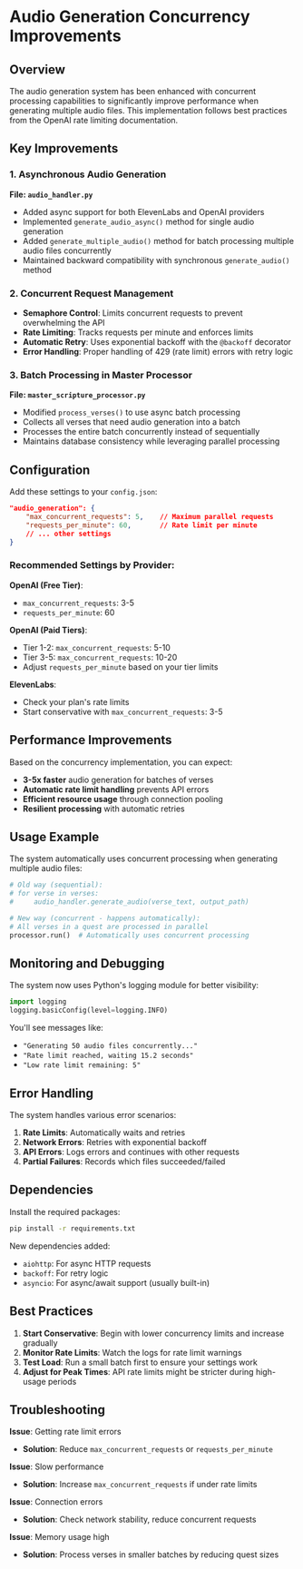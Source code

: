 # Audio Generation Concurrency Improvements

## Overview

The audio generation system has been enhanced with concurrent processing capabilities to significantly improve performance when generating multiple audio files. This implementation follows best practices from the OpenAI rate limiting documentation.

## Key Improvements

### 1. Asynchronous Audio Generation

**File: `audio_handler.py`**

- Added async support for both ElevenLabs and OpenAI providers
- Implemented `generate_audio_async()` method for single audio generation
- Added `generate_multiple_audio()` method for batch processing multiple audio files concurrently
- Maintained backward compatibility with synchronous `generate_audio()` method

### 2. Concurrent Request Management

- **Semaphore Control**: Limits concurrent requests to prevent overwhelming the API
- **Rate Limiting**: Tracks requests per minute and enforces limits
- **Automatic Retry**: Uses exponential backoff with the `@backoff` decorator
- **Error Handling**: Proper handling of 429 (rate limit) errors with retry logic

### 3. Batch Processing in Master Processor

**File: `master_scripture_processor.py`**

- Modified `process_verses()` to use async batch processing
- Collects all verses that need audio generation into a batch
- Processes the entire batch concurrently instead of sequentially
- Maintains database consistency while leveraging parallel processing

## Configuration

Add these settings to your `config.json`:

```json
"audio_generation": {
    "max_concurrent_requests": 5,    // Maximum parallel requests
    "requests_per_minute": 60,       // Rate limit per minute
    // ... other settings
}
```

### Recommended Settings by Provider:

**OpenAI (Free Tier)**:
- `max_concurrent_requests`: 3-5
- `requests_per_minute`: 60

**OpenAI (Paid Tiers)**:
- Tier 1-2: `max_concurrent_requests`: 5-10
- Tier 3-5: `max_concurrent_requests`: 10-20
- Adjust `requests_per_minute` based on your tier limits

**ElevenLabs**:
- Check your plan's rate limits
- Start conservative with `max_concurrent_requests`: 3-5

## Performance Improvements

Based on the concurrency implementation, you can expect:

- **3-5x faster** audio generation for batches of verses
- **Automatic rate limit handling** prevents API errors
- **Efficient resource usage** through connection pooling
- **Resilient processing** with automatic retries

## Usage Example

The system automatically uses concurrent processing when generating multiple audio files:

```python
# Old way (sequential):
# for verse in verses:
#     audio_handler.generate_audio(verse_text, output_path)

# New way (concurrent - happens automatically):
# All verses in a quest are processed in parallel
processor.run()  # Automatically uses concurrent processing
```

## Monitoring and Debugging

The system now uses Python's logging module for better visibility:

```python
import logging
logging.basicConfig(level=logging.INFO)
```

You'll see messages like:
- `"Generating 50 audio files concurrently..."`
- `"Rate limit reached, waiting 15.2 seconds"`
- `"Low rate limit remaining: 5"`

## Error Handling

The system handles various error scenarios:

1. **Rate Limits**: Automatically waits and retries
2. **Network Errors**: Retries with exponential backoff
3. **API Errors**: Logs errors and continues with other requests
4. **Partial Failures**: Records which files succeeded/failed

## Dependencies

Install the required packages:

```bash
pip install -r requirements.txt
```

New dependencies added:
- `aiohttp`: For async HTTP requests
- `backoff`: For retry logic
- `asyncio`: For async/await support (usually built-in)

## Best Practices

1. **Start Conservative**: Begin with lower concurrency limits and increase gradually
2. **Monitor Rate Limits**: Watch the logs for rate limit warnings
3. **Test Load**: Run a small batch first to ensure your settings work
4. **Adjust for Peak Times**: API rate limits might be stricter during high-usage periods

## Troubleshooting

**Issue**: Getting rate limit errors
- **Solution**: Reduce `max_concurrent_requests` or `requests_per_minute`

**Issue**: Slow performance
- **Solution**: Increase `max_concurrent_requests` if under rate limits

**Issue**: Connection errors
- **Solution**: Check network stability, reduce concurrent requests

**Issue**: Memory usage high
- **Solution**: Process verses in smaller batches by reducing quest sizes 